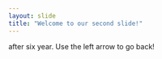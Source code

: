 ```yaml
---
layout: slide
title: "Welcome to our second slide!"
---
```

after six year.
Use the left arrow to go back!
